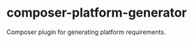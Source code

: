 composer-platform-generator
===========================

Composer plugin for generating platform requirements.
